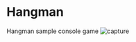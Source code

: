# Hangman
Hangman sample console game 
![capture](https://user-images.githubusercontent.com/22931190/36597308-58a8706e-186e-11e8-95bb-df99d095a3f1.PNG)
